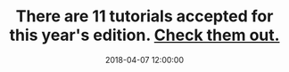 ---
title: There are 11 tutorials accepted for this year's edition. <a href="https://modelsconf2018.github.io/program/tutorials/">Check them out.</a>
date: 2018-04-07 12:00:00
---